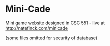 # Mini-Cade
Mini game website designed in CSC 551 - live at http://natefinck.com/minicade

(some files omitted for security of database)

